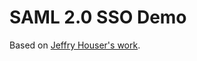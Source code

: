 # SAML 2.0 SSO Demo

Based on [Jeffry Houser's work](https://medium.com/disney-streaming/setup-a-single-sign-on-saml-test-environment-with-docker-and-nodejs-c53fc1a984c9).

